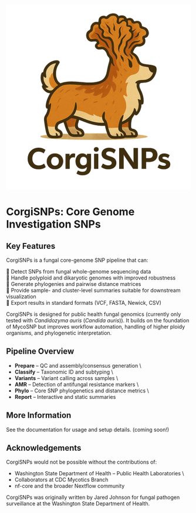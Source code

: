 <p align="center">
<img src="docs/images/CorgiSNPs_logo.png" width="600px" >
</p>

# CorgiSNPs: Core Genome Investigation SNPs
## Key Features
CorgiSNPs is a fungal core-genome SNP pipeline that can:

🧬 Detect SNPs from fungal whole-genome sequencing data \
🧬 Handle polyploid and dikaryotic genomes with improved robustness \
🧬 Generate phylogenies and pairwise distance matrices \
🧬 Provide sample- and cluster-level summaries suitable for downstream visualization \
🧬 Export results in standard formats (VCF, FASTA, Newick, CSV)

CorgiSNPs is designed for public health fungal genomics (currently only tested with *Candidozyma auris* (*Candida auris*)). It builds on the foundation of MycoSNP but improves workflow automation, handling of higher ploidy organisms, and phylogenetic interpretation.

## Pipeline Overview
- **Prepare** – QC and assembly/consensus generation \
- **Classify** – Taxonomic ID and subtyping \
- **Variants** – Variant calling across samples \
- **AMR** – Detection of antifungal resistance markers \
- **Phylo** – Core SNP phylogenetics and distance metrics \
- **Report** – Interactive and static summaries

## More Information

See the documentation
 for usage and setup details. (coming soon!)

## Acknowledgements

CorgiSNPs would not be possible without the contributions of:
- Washington State Department of Health – Public Health Laboratories \
- Collaborators at CDC Mycotics Branch
- nf-core and the broader Nextflow community

CorgiSNPs was originally written by Jared Johnson for fungal pathogen surveillance at the Washington State Department of Health.

